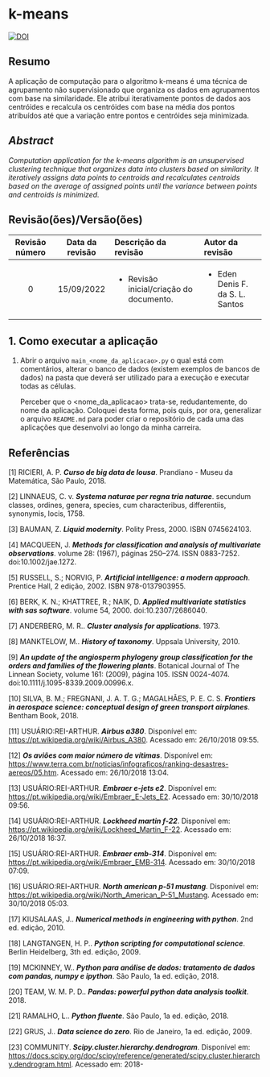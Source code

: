 # k-means

[![DOI](https://zenodo.org/badge/758296748.svg)](https://zenodo.org/doi/10.5281/zenodo.10668916)


## Resumo

A aplicação de computação para o algoritmo k-means é uma técnica de agrupamento não supervisionado que organiza os dados em agrupamentos com base na similaridade. Ele atribui iterativamente pontos de dados aos centróides e recalcula os centróides com base na média dos pontos atribuídos até que a variação entre pontos e centróides seja minimizada.

## _Abstract_

_Computation application for the k-means algorithm is an unsupervised clustering technique that organizes data into clusters based on similarity. It iteratively assigns data points to centroids and recalculates centroids based on the average of assigned points until the variance between points and centroids is minimized._

## Revisão(ões)/Versão(ões)

| Revisão número | Data da revisão | Descrição da revisão                                    | Autor da revisão                                |
|:--------------:|:---------------:|:--------------------------------------------------------|:------------------------------------------------|
| 0              | 15/09/2022      | <ul><li>Revisão inicial/criação do documento.</li></ul> | <ul><li>Eden Denis F. da S. L. Santos</li></ul> |


## 1. Como executar a aplicação

1. Abrir o arquivo `main_<nome_da_aplicacao>.py` o qual está com comentários, alterar o banco de dados (existem exemplos de bancos de dados) na pasta que deverá ser utilizado para a execução e executar todas as células. 
    
    Perceber que o <nome_da_aplicacao> trata-se, redudantemente, do nome da aplicação. Coloquei desta forma, pois quis, por ora, generalizar o arquivo `README.md` para poder criar o repositório de cada uma das aplicações que desenvolvi ao longo da minha carreira.

## Referências

[1] RICIERI, A. P. ***Curso de big data de lousa***. Prandiano - Museu da Matemática, São Paulo, 2018.

[2] LINNAEUS, C. v. ***Systema naturae per regna tria naturae***. secundum classes, ordines, genera, species, cum characteribus, differentiis, synonymis, locis, 1758.

[3] BAUMAN, Z. ***Liquid modernity***. Polity Press, 2000. ISBN 0745624103.

[4] MACQUEEN, J. ***Methods for classification and analysis of multivariate observations***. volume 28: (1967), páginas 250–274. ISSN 0883-7252. doi:10.1002/jae.1272.

[5] RUSSELL, S.; NORVIG, P. ***Artificial intelligence: a modern approach***. Prentice Hall, 2 edição, 2002. ISBN 978-0137903955.

[6] BERK, K. N.; KHATTREE, R.; NAIK, D. ***Applied multivariate statistics with sas software***. volume 54, 2000. doi:10.2307/2686040.

[7] ANDERBERG, M. R.. ***Cluster analysis for applications***. 1973.

[8] MANKTELOW, M.. ***History of taxonomy***. Uppsala University, 2010.

[9] ***An update of the angiosperm phylogeny group classification for the orders and families of the flowering plants***. Botanical Journal of The Linnean Society, volume 161: (2009), página 105. ISSN 0024-4074. doi:10.1111/j.1095-8339.2009.00996.x.

[10] SILVA, B. M.; FREGNANI, J. A. T. G.; MAGALHÃES, P. E. C. S. ***Frontiers in aerospace science: conceptual design of green transport airplanes***. Bentham Book, 2018.

[11] USUÁRIO:REI-ARTHUR. ***Airbus a380***. Disponível em: <https://pt.wikipedia.org/wiki/Airbus_A380>. Acessado em: 26/10/2018 09:55.

[12] ***Os aviões com maior número de vítimas***. Disponível em: <https://www.terra.com.br/noticias/infograficos/ranking-desastres-aereos/05.htm>. Acessado em: 26/10/2018 13:04.

[13] USUÁRIO:REI-ARTHUR. ***Embraer e-jets e2***. Disponível em: <https://pt.wikipedia.org/wiki/Embraer_E-Jets_E2>. Acessado em: 30/10/2018 09:56.

[14] USUÁRIO:REI-ARTHUR. ***Lockheed martin f-22***. Disponível em: <https://pt.wikipedia.org/wiki/Lockheed_Martin_F-22>. Acessado em: 26/10/2018 16:37.

[15] USUÁRIO:REI-ARTHUR. ***Embraer emb-314***. Disponível em: <https://pt.wikipedia.org/wiki/Embraer_EMB-314>. Acessado em: 30/10/2018 07:09.

[16] USUÁRIO:REI-ARTHUR. ***North american p-51 mustang***. Disponível em: <https://pt.wikipedia.org/wiki/North_American_P-51_Mustang>. Acessado em: 30/10/2018 05:03.

[17] KIUSALAAS, J.. ***Numerical methods in engineering with python***. 2nd ed. edição, 2010.

[18] LANGTANGEN, H. P.. ***Python scripting for computational science***. Berlin Heidelberg, 3th ed. edição, 2009.

[19] MCKINNEY, W.. ***Python para análise de dados: tratamento de dados com pandas, numpy e ipython***. São Paulo, 1a ed. edição, 2018.

[20] TEAM, W. M. P. D.. ***Pandas: powerful python data analysis toolkit***. 2018.

[21] RAMALHO, L.. ***Python fluente***. São Paulo, 1a ed. edição, 2018.

[22] GRUS, J.. ***Data science do zero***. Rio de Janeiro, 1a ed. edição, 2009.

[23] COMMUNITY. ***Scipy.cluster.hierarchy.dendrogram***. Disponível em: <https://docs.scipy.org/doc/scipy/reference/generated/scipy.cluster.hierarchy.dendrogram.html>. Acessado em: 2018-



